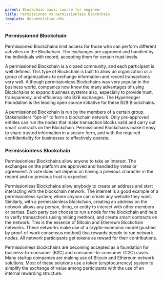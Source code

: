 ```yaml
---
parent: Blockchain basic course for engineer
title: Permissioned vs permissionless blockchain
template: documentation.hbs
---
```

### Permissioned Blockchain
Permissioned Blockchains limit access for those who can perform different activities on the Blockchain. The exchanges are approved and handled by the individuals with record, accepting them for certain trust levels.

A permissioned Blockchain is a closed community, and each participant is well defined. This type of Blockchain is built to allow an organization or a group of organizations to exchange information and record transactions very well. Although permissionless Blockchains was very popular in the business world, companies now know the many advantages of using Blockchains to expand business systems also, especially to provide trust, transparency, and efficiency into B2B exchanges. The Hyperledger Foundation is the leading open source initiative for these B2B Blockchains.

A permissioned Blockchain is run by the members of a certain group. Stakeholders “opt-in” to form a blockchain network. Only pre-approved entities can run the nodes that make transaction blocks valid and carry out smart contracts on the Blockchain. Permissioned Blockchains make it easy to share trusted information in a secure form, and with the required confidentiality for businesses to effectively operate.

### Permissionless Blockchain
Permissionless Blockchains allow anyone to take an interest. The exchanges on the platform are approved and handled by votes or agreement. A vote does not depend on having a previous character in the record and no previous trust is expected.

Permissionless Blockchains allow anybody to create an address and start interacting with the blockchain network. The internet is a good example of a permissionless system; where anyone can create any website they want. Similarly, with a permissionless blockchain, creating an address on the network allows any person, thing, or entity to interact with other members or parties. Each party can choose to run a node for the blockchain and help to verify transactions (using mining method), and create smart contracts on the network. This is the essence of Bitcoin and Ethereum Blockchain networks. These networks make use of a crypto-economic model (pushed by proof-of-work consensus method) that rewards people to run network nodes. All network participants get tokens as reward for their contributions.

Permissionless blockchains are becoming accepted as a foundation for business-to-consumer (B2C) and consumer-to-consumer (C2C) cases. Many startup companies are making use of Bitcoin and Ethereum network solutions. Most of these solutions use a token (cryptocurrency) system to simplify the exchange of value among participants with the use of an internal rewarding structure.
